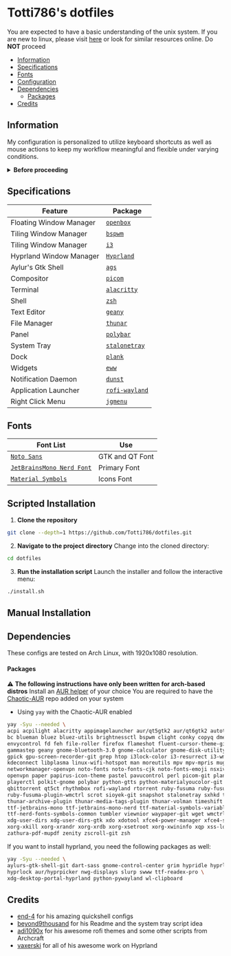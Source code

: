 # Totti786's dotfiles

You are expected to have a basic understanding of the unix system. If you are new to linux, please visit [here](https://linuxjourney.com/lesson/the-shell) or look for similar resources online. Do **NOT** proceed

- [Information](#information)
- [Specifications](#specifications)
- [Fonts](#fonts)
- [Configuration](#configuration)
- [Dependencies](#dependencies)
  - [Packages](#packages)
- [Credits](#credits)

## Information

My configuration is personalized to utilize keyboard shortcuts as well as mouse actions to keep my workflow meaningful and flexible under varying conditions.

<details close>
  <summary><b>Before proceeding</b></summary>
  
  - This readme is still a work in progress. Please open an issue for queries beyond its scope
  - All the visual config parameters have been written for a [resolution](https://wiki.archlinux.org/title/Xrandr) of 1920x1080 pixels
  - Non GUI apps will need to be configured manually to be correctly displayed in lower/higher resolutions
  - Please read the [man-page](https://wiki.archlinux.org/title/Man_page) for an app before asking specific questions not addressed here

</details>

## Specifications

| Feature                | Package                                                 |
| --------------------   | ------------------------------------------------------- |
| Floating Window Manager| [`openbox`](https://github.com/danakj/openbox)          |
| Tiling Window Manager  | [`bspwm`](https://github.com/baskerville/bspwm)         |
| Tiling Window Manager  | [`i3`](https://github.com/i3/i3)					       |
| Hyprland Window Manager| [`Hyprland`](https://github.com/hyprwm/Hyprland)		   |
| Aylur's Gtk Shell		 | [`ags`](https://github.com/Aylur/ags)				   |
| Compositor             | [`picom`](https://github.com/yshui/picom)  			   |
| Terminal               | [`alacritty`](https://github.com/alacritty/alacritty)   |
| Shell                  | [`zsh`](https://www.zsh.org/)                           |
| Text Editor      		 | [`geany`](https://github.com/geany/geany)               |
| File Manager    		 | [`thunar`](https://github.com/xfce-mirror/thunar)       |
| Panel                  | [`polybar`](https://github.com/polybar/polybar)         |
| System Tray            | [`stalonetray`](https://github.com/kolbusa/stalonetray) |
| Dock                   | [`plank`](https://github.com/ricotz/plank)              |
| Widgets                | [`eww`](https://github.com/elkowar/eww)       	       |
| Notification Daemon    | [`dunst`](https://github.com/dunst-project/dunst)       |
| Application Launcher   | [`rofi-wayland`](https://github.com/lbonn/rofi)         |
| Right Click Menu       | [`jgmenu`](https://github.com/johanmalm/jgmenu)         |

## Fonts

| Font List																				| Use                 |
| ------------------------------------------------------------------------------------- | ------------------- |
| [`Noto Sans`](https://fonts.google.com/noto)											| GTK and QT Font     |
| [`JetBrainsMono Nerd Font`](https://github.com/jtbx/jetbrainsmono-nerdfont)			| Primary Font        |
| [`Material Symbols`](https://github.com/google/material-design-icons)					| Icons Font          |


## Scripted Installation

1. **Clone the repository**  

```bash
git clone --depth=1 https://github.com/Totti786/dotfiles.git
```

2. **Navigate to the project directory**
Change into the cloned directory:

```bash
cd dotfiles
```

3. **Run the installation script**
Launch the installer and follow the interactive menu:

```bash
./install.sh
```

## Manual Installation

## Dependencies

These configs are tested on Arch Linux, with 1920x1080 resolution.

#### Packages

:warning: **The following instructions have only been written for arch-based distros**
Install an [AUR helper](https://wiki.archlinux.org/title/AUR_helpers) of your choice
You are required to have the [Chaotic-AUR](https://aur.chaotic.cx/) repo added on your system
- Using `yay` with the Chaotic-AUR enabled

```bash
yay -Syu --needed \
acpi acpilight alacritty appimagelauncher aur/qt5gtk2 aur/qt6gtk2 autotiling axel base-devel \
bc blueman bluez bluez-utils brightnessctl bspwm clight conky copyq dmenu drawing dunst \
envycontrol fd feh file-roller firefox flameshot fluent-cursor-theme-git font-manager fzf \
gammastep geany gnome-bluetooth-3.0 gnome-calculator gnome-disk-utility gnome-epub-thumbnailer \
gpick gpu-screen-recorder-git grep htop i3lock-color i3-resurrect i3-wm imagemagick jgmenu jq \
kdeconnect libplasma linux-wifi-hotspot man moreutils mpv mpv-mpris mugshot ncdu network-manager-applet \
networkmanager-openvpn noto-fonts noto-fonts-cjk noto-fonts-emoji nsxiv nvtop obconf openbox openssh \
openvpn paper papirus-icon-theme pastel pavucontrol perl picom-git plank plasma-browser-integration \
playerctl polkit-gnome polybar python-gtts python-materialyoucolor-git python-pipx python-wheel \
qbittorrent qt5ct rhythmbox rofi-wayland rtorrent ruby-fusuma ruby-fusuma-plugin-sendkey \
ruby-fusuma-plugin-wmctrl scrot sioyek-git snapshot stalonetray sxhkd termdown thunar \
thunar-archive-plugin thunar-media-tags-plugin thunar-volman timeshift translate-shell \
ttf-jetbrains-mono ttf-jetbrains-mono-nerd ttf-material-symbols-variable-git ttf-nerd-fonts-symbols \
ttf-nerd-fonts-symbols-common tumbler viewnior waypaper-git wget wmctrl xcape xclip xdg-autostart \
xdg-user-dirs xdg-user-dirs-gtk xdo xdotool xfce4-power-manager xfce4-settings xiccd xorg-xdpyinfo \
xorg-xkill xorg-xrandr xorg-xrdb xorg-xsetroot xorg-xwininfo xqp xss-lock yad ytfzf zathura zathura-cb \
zathura-pdf-mupdf zenity zscroll-git zsh 

```
If you want to install hyprland, you need the following packages as well:

```bash
yay -Syu --needed \
aylurs-gtk-shell-git dart-sass gnome-control-center grim hypridle hyprland \
hyprlock aur/hyprpicker nwg-displays slurp swww ttf-readex-pro \
xdg-desktop-portal-hyprland python-pywayland wl-clipboard
```

## Credits
- [end-4](https://github.com/end-4) for his amazing quickshell configs
- [beyond9thousand](https://github.com/beyond9thousand) for his Readme and the system tray script idea
- [adi1090x](https://github.com/adi1090x) for his awesome rofi themes and some other scripts from Archcraft
- [vaxerski](https://github.com/vaxerski) for all of his awesome work on Hyprland

